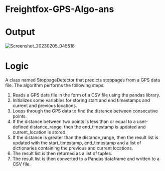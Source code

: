 # Freightfox-GPS-Algo-ans

# Output

![Screenshot_20230205_045518](https://user-images.githubusercontent.com/74095019/216816014-e37aff58-c465-452c-ad54-2afeeab9a847.png)

# Logic

A class named StoppageDetector that predicts stoppages from a GPS data file. The algorithm performs the following steps:
1. Reads a GPS data file in the form of a CSV file using the pandas library.
2. Initializes some variables for storing start and end timestamps and current and previous locations.
3. Loops through the GPS data to find the distance between consecutive points.
4. If the distance between two points is less than or equal to a user-defined distance_range, then the end_timestamp is updated and current_location is stored.
5. If the distance is greater than the distance_range, then the result list is updated with the start_timestamp, end_timestamp and a list of dictionaries containing the previous and current locations.
6. The result list is then returned as a list of tuples.
7. The result list is then converted to a Pandas dataframe and written to a CSV file.
